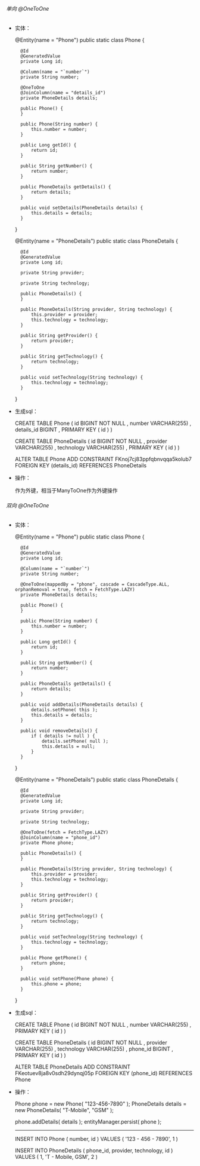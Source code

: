 ###### 单向 @OneToOne

- 实体：

	@Entity(name = "Phone")
	public static class Phone {
	
	    @Id
	    @GeneratedValue
	    private Long id;
	
	    @Column(name = "`number`")
	    private String number;
	
	    @OneToOne
	    @JoinColumn(name = "details_id")
	    private PhoneDetails details;
	
	    public Phone() {
	    }
	
	    public Phone(String number) {
	        this.number = number;
	    }
	
	    public Long getId() {
	        return id;
	    }
	
	    public String getNumber() {
	        return number;
	    }
	
	    public PhoneDetails getDetails() {
	        return details;
	    }
	
	    public void setDetails(PhoneDetails details) {
	        this.details = details;
	    }
	}
	
	@Entity(name = "PhoneDetails")
	public static class PhoneDetails {
	
	    @Id
	    @GeneratedValue
	    private Long id;
	
	    private String provider;
	
	    private String technology;
	
	    public PhoneDetails() {
	    }
	
	    public PhoneDetails(String provider, String technology) {
	        this.provider = provider;
	        this.technology = technology;
	    }
	
	    public String getProvider() {
	        return provider;
	    }
	
	    public String getTechnology() {
	        return technology;
	    }
	
	    public void setTechnology(String technology) {
	        this.technology = technology;
	    }
	}
	
- 生成sql：

	CREATE TABLE Phone (
	    id BIGINT NOT NULL ,
	    number VARCHAR(255) ,
	    details_id BIGINT ,
	    PRIMARY KEY ( id )
	)
	
	CREATE TABLE PhoneDetails (
	    id BIGINT NOT NULL ,
	    provider VARCHAR(255) ,
	    technology VARCHAR(255) ,
	    PRIMARY KEY ( id )
	)
	
	ALTER TABLE Phone
	ADD CONSTRAINT FKnoj7cj83ppfqbnvqqa5kolub7
	FOREIGN KEY (details_id) REFERENCES PhoneDetails
	
- 操作：

	作为外键，相当于ManyToOne作为外键操作
	
###### 双向 @OneToOne

- 实体：

	@Entity(name = "Phone")
	public static class Phone {
	
	    @Id
	    @GeneratedValue
	    private Long id;
	
	    @Column(name = "`number`")
	    private String number;
	
	    @OneToOne(mappedBy = "phone", cascade = CascadeType.ALL, orphanRemoval = true, fetch = FetchType.LAZY)
	    private PhoneDetails details;
	
	    public Phone() {
	    }
	
	    public Phone(String number) {
	        this.number = number;
	    }
	
	    public Long getId() {
	        return id;
	    }
	
	    public String getNumber() {
	        return number;
	    }
	
	    public PhoneDetails getDetails() {
	        return details;
	    }
	
	    public void addDetails(PhoneDetails details) {
	        details.setPhone( this );
	        this.details = details;
	    }
	
	    public void removeDetails() {
	        if ( details != null ) {
	            details.setPhone( null );
	            this.details = null;
	        }
	    }
	}
	
	@Entity(name = "PhoneDetails")
	public static class PhoneDetails {
	
	    @Id
	    @GeneratedValue
	    private Long id;
	
	    private String provider;
	
	    private String technology;
	
	    @OneToOne(fetch = FetchType.LAZY)
	    @JoinColumn(name = "phone_id")
	    private Phone phone;
	
	    public PhoneDetails() {
	    }
	
	    public PhoneDetails(String provider, String technology) {
	        this.provider = provider;
	        this.technology = technology;
	    }
	
	    public String getProvider() {
	        return provider;
	    }
	
	    public String getTechnology() {
	        return technology;
	    }
	
	    public void setTechnology(String technology) {
	        this.technology = technology;
	    }
	
	    public Phone getPhone() {
	        return phone;
	    }
	
	    public void setPhone(Phone phone) {
	        this.phone = phone;
	    }
	}

- 生成sql：

	CREATE TABLE Phone (
	    id BIGINT NOT NULL ,
	    number VARCHAR(255) ,
	    PRIMARY KEY ( id )
	)
	
	CREATE TABLE PhoneDetails (
	    id BIGINT NOT NULL ,
	    provider VARCHAR(255) ,
	    technology VARCHAR(255) ,
	    phone_id BIGINT ,
	    PRIMARY KEY ( id )
	)
	
	ALTER TABLE PhoneDetails
	ADD CONSTRAINT FKeotuev8ja8v0sdh29dynqj05p
	FOREIGN KEY (phone_id) REFERENCES Phone

- 操作：

	Phone phone = new Phone( "123-456-7890" );
	PhoneDetails details = new PhoneDetails( "T-Mobile", "GSM" );
	
	phone.addDetails( details );
	entityManager.persist( phone );
	
	-------------------------------------
	INSERT INTO Phone ( number, id )
	VALUES ( '123 - 456 - 7890', 1 )
	
	INSERT INTO PhoneDetails ( phone_id, provider, technology, id )
	VALUES ( 1, 'T - Mobile, GSM', 2 )
	
	